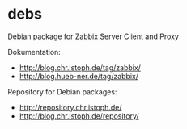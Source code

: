 # debs
Debian package for Zabbix Server Client and Proxy

Dokumentation:

  * http://blog.chr.istoph.de/tag/zabbix/
  * http://blog.hueb-ner.de/tag/zabbix/

Repository for Debian packages:

* http://repository.chr.istoph.de/
* http://blog.chr.istoph.de/repository/
